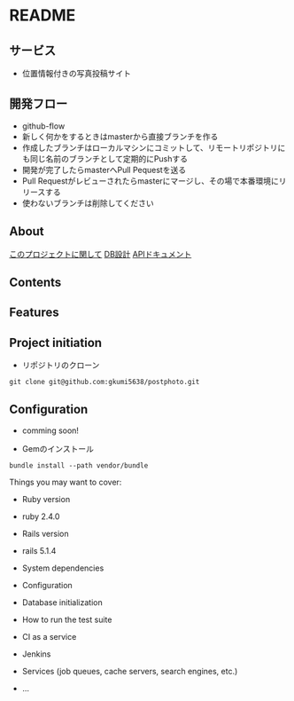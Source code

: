 # README

## サービス
- 位置情報付きの写真投稿サイト

## 開発フロー
- github-flow
- 新しく何かをするときはmasterから直接ブランチを作る
- 作成したブランチはローカルマシンにコミットして、リモートリポジトリにも同じ名前のブランチとして定期的にPushする
- 開発が完了したらmasterへPull Pequestを送る
- Pull Requestがレビューされたらmasterにマージし、その場で本番環境にリリースする
- 使わないブランチは削除してください

## About
[このプロジェクトに関して](/docs/about.md)
[DB設計](/docs/db.md)
[APIドキュメント](/docs/api.md)

## Contents

## Features

  
## Project initiation
- リポジトリのクローン
```
git clone git@github.com:gkumi5638/postphoto.git
```

## Configuration
- comming soon!

- Gemのインストール
```
bundle install --path vendor/bundle
```

Things you may want to cover:

* Ruby version
- ruby 2.4.0

* Rails version
- rails 5.1.4

* System dependencies

* Configuration

* Database initialization

* How to run the test suite

* CI as a service

- Jenkins

* Services (job queues, cache servers, search engines, etc.)

* ...
